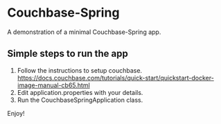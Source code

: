 # Couchbase-Spring
A demonstration of a minimal Couchbase-Spring app.

## Simple steps to run the app
1. Follow the instructions to setup couchbase. https://docs.couchbase.com/tutorials/quick-start/quickstart-docker-image-manual-cb65.html
2. Edit application.properties with your details.
3. Run the CouchbaseSpringApplication class.

Enjoy!
